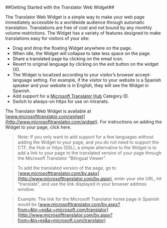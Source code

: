 <!--
NavPath: Translator API/Web Widget
LinkLabel: Overview
Weight: 120
url:translator-api/documentation
-->

##Getting Started with the Translator Web Widget##

The Translator Web Widget is a simple way to make your web page immediately accessible to a worldwide audience through automatic translation. Translations are free of cost and not bound by any monthly volume restrictions. The Widget has a variety of features designed to make translations easy for visitors of your site:

* Drag and drop the floating Widget anywhere on the page. 
* When idle, the Widget will collapse to take less space on the page. 
* Share a translated page by clicking on the email icon. 
* Revert to original language by clicking on the exit button on the widget (X). 
* The Widget is localized according to your visitor’s browser accept-language setting. For example, if the visitor to your website is a Spanish speaker and your website is in English, they will see the Widget in Spanish. 
* Add support for a [Microsoft Translator Hub](https://hub.microsofttranslator.com/SignIn?returnURL=%2FHome%2FIndex) Category ID. 
* Switch to always-on https for use on intranets. 

The Translator Web Widget is available at [www.microsofttranslator.com/widget](http://www.microsofttranslator.com/widget). For instructions on adding the Widget to your page, click here. 

>Note: If you only want to add support for a few languages without adding the Widget to your page, and you do not need to support the CTF, the Hub or https (SSL), a simple alternative to the Widget is to add a link to your page to the translated version of your page through the Microsoft Translator “Bilingual Viewer”. 

>To add the translated version of the page, go to [www.microsofttranslator.com/bv.aspx](http://www.microsofttranslator.com/bv.aspx), enter your site URL, hit “translate”, and use the link displayed in your browser address window. 

>Example: The link for the Microsoft Translator home page in Spanish would be [www.microsofttranslator.com/bv.aspx?from=&to;=es&a;=microsoft.com/translator](http://www.microsofttranslator.com/bv.aspx?from=&to=es&a=microsoft.com/translator)
